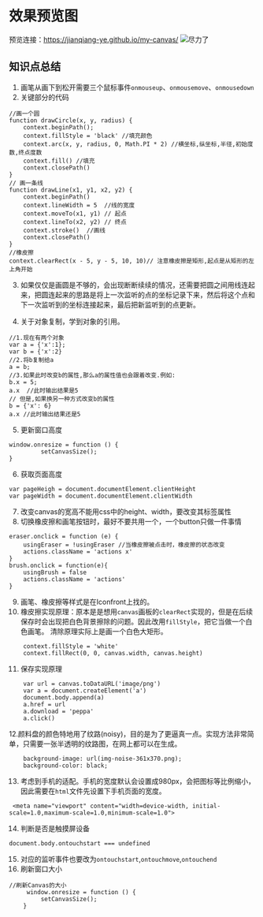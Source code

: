# 效果预览图
预览连接：https://jianqiang-ye.github.io/my-canvas/
![尽力了](https://upload-images.jianshu.io/upload_images/15770018-d48fbd0ec509daeb.png?imageMogr2/auto-orient/strip%7CimageView2/2/w/1240)


## 知识点总结
1. 画笔从画下到松开需要三个鼠标事件`onmouseup`、`onmousemove`、`onmousedown`
2. 关键部分的代码
```
//画一个圆
function drawCircle(x, y, radius) {
    context.beginPath();
    context.fillStyle = 'black' //填充颜色
    context.arc(x, y, radius, 0, Math.PI * 2) //横坐标,纵坐标,半径,初始度数,终点度数
    context.fill() //填充
    context.closePath()
}
// 画一条线
function drawLine(x1, y1, x2, y2) {
    context.beginPath()
    context.lineWidth = 5  //线的宽度
    context.moveTo(x1, y1) // 起点
    context.lineTo(x2, y2) // 终点
    context.stroke()  //画线
    context.closePath()
}
//橡皮擦
context.clearRect(x - 5, y - 5, 10, 10)// 注意橡皮擦是矩形,起点是从矩形的左上角开始
```
3. 如果仅仅是画圆是不够的，会出现断断续续的情况，还需要把圆之间用线连起来，把圆连起来的思路是将上一次监听的点的坐标记录下来，然后将这个点和下一次监听到的坐标连接起来，最后把新监听到的点更新。

4. 关于对象复制，学到对象的引用。
```
//1.现在有两个对象
var a = {'x':1};
var b = {'x':2}
//2.将b复制给a
a = b;
//3.如果此时改变b的属性,那么a的属性值也会跟着改变.例如:
b.x = 5;
a.x  //此时输出结果是5
// 但是,如果换另一种方式改变b的属性
b = {'x': 6}
a.x //此时输出结果还是5
```
5. 更新窗口高度
```
window.onresize = function () {
         setCanvasSize();
}
```
6. 获取页面高度
```
var pageHeigh = document.documentElement.clientHeight
var pageWidth = document.documentElement.clientWidth
```
7. 改变canvas的宽高不能用css中的height、width，要改变其标签属性
8. 切换橡皮擦和画笔按钮时，最好不要共用一个，一个button只做一件事情
```
eraser.onclick = function (e) {
    usingEraser = !usingEraser //当橡皮擦被点击时，橡皮擦的状态改变
    actions.className = 'actions x'
}
brush.onclick = function(e){
    usingBrush = false
    actions.className = 'actions'
}
```
 9. 画笔、橡皮擦等样式是在Iconfront上找的。
10. 橡皮擦实现原理：原本是是想用`canvas`画板的`clearRect`实现的，但是在后续保存时会出现把白色背景擦除的问题。因此改用`fillStyle`，把它当做一个白色画笔。
清除原理实际上是画一个白色大矩形。
```
    context.fillStyle = 'white'
    context.fillRect(0, 0, canvas.width, canvas.height)
```
11. 保存实现原理
```
    var url = canvas.toDataURL('image/png')
    var a = document.createElement('a')
    document.body.append(a)
    a.href = url
    a.download = 'peppa' 
    a.click()
```
12.颜料盘的颜色特地用了纹路(noisy)，目的是为了更逼真一点。实现方法非常简单，只需要一张半透明的纹路图，在网上都可以在生成。
```
    background-image: url(img-noise-361x370.png);    
    background-color: black;
```
13. 考虑到手机的适配。手机的宽度默认会设置成980px，会把图标等比例缩小，因此需要在`html`文件先设置下手机页面的宽度。
```
 <meta name="viewport" content="width=device-width, initial-scale=1.0,maximum-scale=1.0,minimum-scale=1.0">
```
14. 判断是否是触摸屏设备
```
document.body.ontouchstart === undefined
```
15. 对应的监听事件也要改为`ontouchstart`,`ontouchmove`,`ontouchend`
16. 刷新窗口大小
```
//刷新Canvas的大小
     window.onresize = function () {
         setCanvasSize();
    }
```

